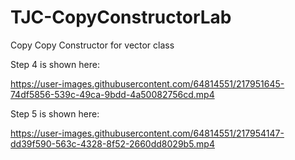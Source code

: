# TJC-CopyConstructorLab
Copy Copy Constructor for vector class

Step 4 is shown here:

https://user-images.githubusercontent.com/64814551/217951645-74df5856-539c-49ca-9bdd-4a50082756cd.mp4

Step 5 is shown here:



https://user-images.githubusercontent.com/64814551/217954147-dd39f590-563c-4328-8f52-2660dd8029b5.mp4

